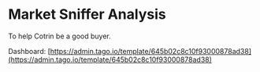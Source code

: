 # Market Sniffer Analysis
To help Cotrin be a good buyer.

Dashboard: [https://admin.tago.io/template/645b02c8c10f93000878ad38](https://admin.tago.io/template/645b02c8c10f93000878ad38)